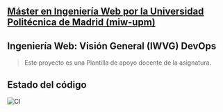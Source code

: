## [Máster en Ingeniería Web por la Universidad Politécnica de Madrid (miw-upm)](http://miw.etsisi.upm.es)
## Ingeniería Web: Visión General (IWVG) DevOps
> Este proyecto es una Plantilla de apoyo docente de la asignatura.


## Estado del código

![CI](https://github.com/DenilssonMontoya/iwvg-devops-montoya-denilsson/actions/workflows/continuous_integration.yml/badge.svg)

